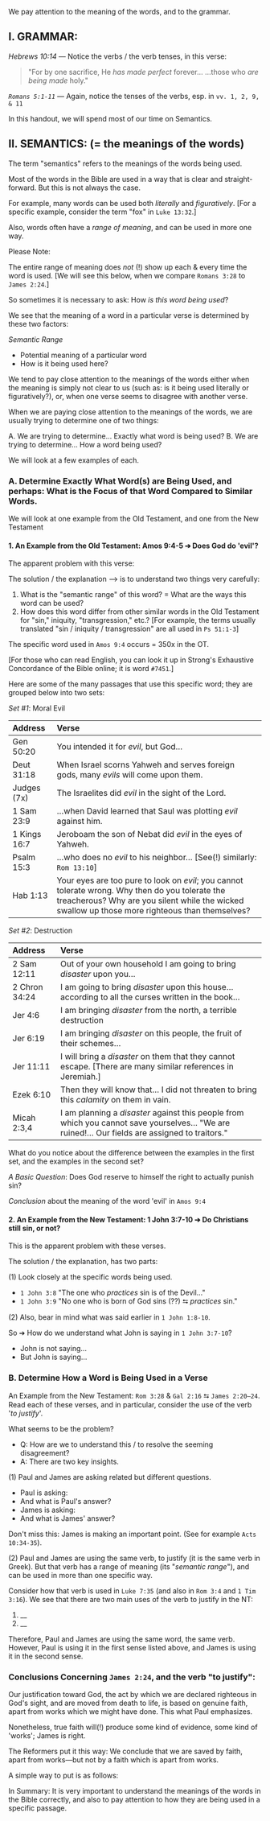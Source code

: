 We pay attention to the meaning of the words, and to the grammar.

## I. GRAMMAR:
*Hebrews 10:14* — Notice the verbs / the verb tenses, in this verse:

> "For by one sacrifice, He *has made perfect* forever…
> …those who *are being made* holy."

*`Romans 5:1-11`* — Again, notice the tenses of the verbs, esp. in `vv. 1, 2, 9, & 11`

In this handout, we will spend most of our time on Semantics.

## II. SEMANTICS: (= the meanings of the words)
The term "semantics" refers to the meanings of the words being used.

Most of the words in the Bible are used in a way that is clear and straight-forward. But this is not always the case.

For example, many words can be used both *literally* and *figuratively*.
[For a specific example, consider the term "fox" in `Luke 13:32`.]

Also, words often have a *range of meaning*, and can be used in more one way.

Please Note:

The entire range of meaning does *not* (!) show up each & every time the word is used. [We will see this below, when we compare `Romans 3:28` to `James 2:24`.]

So sometimes it is necessary to ask: How _is this word being used_?

We see that the meaning of a word in a particular verse is determined by these two factors:

*Semantic Range*

- Potential meaning of a particular word
- How is it being used here?

We tend to pay close attention to the meanings of the words either when the meaning is simply not clear to us (such as: is it being used literally or figuratively?), or, when one verse seems to disagree with another verse.

When we are paying close attention to the meanings of the words, we are usually trying to determine one of two things:

A. We are trying to determine… Exactly what word is being used?
B. We are trying to determine… How a word being used?

We will look at a few examples of each.

### A. Determine Exactly What Word(s) are Being Used, and perhaps: What is the Focus of that Word Compared to Similar Words.

We will look at one example from the Old Testament, and one from the New Testament

#### 1. An Example from the Old Testament: Amos 9:4-5 ➔ Does God do 'evil'?

The apparent problem with this verse:

The solution / the explanation —> is to understand two things very carefully:

1. What is the "semantic range" of this word? = What are the ways this word can be used?
2. How does this word differ from other similar words in the Old Testament for "sin," iniquity, "transgression," etc.? [For example, the terms usually translated "sin / iniquity / transgression" are all used in `Ps 51:1-3`]

The specific word used in `Amos 9:4` occurs = 350x in the OT.

[For those who can read English, you can look it up in Strong's Exhaustive Concordance of the Bible online; it is word `#7451`.]

Here are some of the many passages that use this specific word; they are grouped below into two sets:

*Set #1*: Moral Evil

Address | Verse
:--- | :---
Gen 50:20 | You intended it for *evil*, but God…
Deut 31:18 | When Israel scorns Yahweh and serves foreign gods, many *evils* will come upon them.
Judges (7x) | The Israelites did *evil* in the sight of the Lord.
1 Sam 23:9 | …when David learned that Saul was plotting *evil* against him.
1 Kings 16:7 | Jeroboam the son of Nebat did *evil* in the eyes of Yahweh.
Psalm 15:3 | …who does no *evil* to his neighbor… [See(!) similarly: `Rom 13:10`]
Hab 1:13 | Your eyes are too pure to look on *evil*; you cannot tolerate wrong. Why then do you tolerate the treacherous? Why are you silent while the wicked swallow up those more righteous than themselves?

*Set #2*: Destruction

Address | Verse
:--- | :---
2 Sam 12:11 | Out of your own household I am going to bring *disaster* upon you…
2 Chron 34:24 | I am going to bring *disaster* upon this house…according to all the curses written in the book…
Jer 4:6 | I am bringing *disaster* from the north, a terrible destruction
Jer 6:19 | I am bringing *disaster* on this people, the fruit of their schemes…
Jer 11:11 | I will bring a *disaster* on them that they cannot escape. [There are many similar references in Jeremiah.]
Ezek 6:10 | Then they will know that… I did not threaten to bring this *calamity* on them in vain.
Micah 2:3,4 | I am planning a *disaster* against this people from which you cannot save yourselves… "We are ruined!… Our fields are assigned to traitors."

What do you notice about the difference between the examples in the first set, and the examples in the second set?

*A Basic Question*: Does God reserve to himself the right to actually punish sin?

_Conclusion_ about the meaning of the word 'evil' in `Amos 9:4`

#### 2. An Example from the New Testament: 1 John 3:7-10 ➔ Do Christians still sin, or not?
This is the apparent problem with these verses.

The solution / the explanation, has two parts:

(1) Look closely at the specific words being used.
- `1 John 3:8` "The one who _practices_ sin is of the Devil…"
- `1 John 3:9` "No one who is born of God sins (??) ⮀ _practices_ sin."

(2) Also, bear in mind what was said earlier in `1 John 1:8-10`.

So ➔ How do we understand what John is saying in `1 John 3:7-10`?
- John is not saying…
- But John is saying…

### B. Determine How a Word is Being Used in a Verse
An Example from the New Testament: `Rom 3:28` & `Gal 2:16` ⮀ `James 2:20—24`.
Read each of these verses, and in particular, consider the use of the verb '_to justify_'.

What seems to be the problem?

- Q: How are we to understand this / to resolve the seeming disagreement?
- A: There are two key insights.

(1) Paul and James are asking related but different questions.
- Paul is asking:
- And what is Paul's answer?
- James is asking:
- And what is James' answer?

Don't miss this: James is making an important point. (See for example `Acts 10:34-35`).

(2) Paul and James are using the same verb, to justify (it is the same verb in Greek). But that verb has a range of meaning (its "_semantic range_"), and can be used in more than one specific way.

Consider how that verb is used in `Luke 7:35` (and also in `Rom 3:4` and `1 Tim 3:16`).
We see that there are two main uses of the verb to justify in the NT:

1. __
2. __

Therefore, Paul and James are using the same word, the same verb. However, Paul is using it in the first sense listed above, and James is using it in the second sense.

### Conclusions Concerning `James 2:24`, and the verb "to justify":

Our justification toward God, the act by which we are declared righteous in God's sight, and are moved from death to life, is based on genuine faith, apart from works which we might have done. This what Paul emphasizes.

Nonetheless, true faith will(!) produce some kind of evidence, some kind of 'works'; James is right.

The Reformers put it this way: We conclude that we are saved by faith, apart from works—but not by a faith which is apart from works.

A simple way to put is as follows:

In Summary: It is very important to understand the meanings of the words in the Bible correctly, and also to pay attention to how they are being used in a specific passage.
